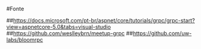 #Fonte

##https://docs.microsoft.com/pt-br/aspnet/core/tutorials/grpc/grpc-start?view=aspnetcore-5.0&tabs=visual-studio
##https://github.com/weslleybrn/meetup-grpc
##https://github.com/uw-labs/bloomrpc

